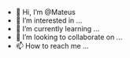 - 👋 Hi, I’m @Mateus
- 👀 I’m interested in ...
- 🌱 I’m currently learning ...
- 💞️ I’m looking to collaborate on ...
- 📫 How to reach me ...

<!---
Podrao/Podrao is a ✨ special ✨ repository because its `README.md` (this file) appears on your GitHub profile.
You can click the Preview link to take a look at your changes.
--->
